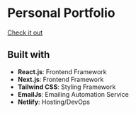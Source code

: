 # Personal Portfolio
[Check it out](https://ivanebos.netlify.app/)

## Built with
- **React.js**: Frontend Framework
- **Next.js**: Frontend Framework
- **Tailwind CSS**: Styling Framework
- **EmailJs**: Emailing Automation Service
- **Netlify**: Hosting/DevOps
